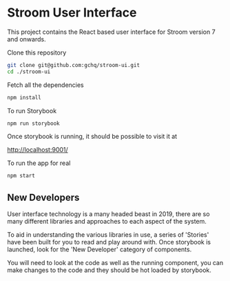 # Stroom User Interface

This project contains the React based user interface for Stroom version 7 and
onwards.

Clone this repository

``` bash
git clone git@github.com:gchq/stroom-ui.git
cd ./stroom-ui
```

Fetch all the dependencies

``` bash
npm install
```

To run Storybook

``` bash
npm run storybook
```

Once storybook is running, it should be possible to visit it at

[http://localhost:9001/](http://localhost:9001/)

To run the app for real

```bash
npm start
```

## New Developers

User interface technology is a many headed beast in 2019, there are so many
different libraries and approaches to each aspect of the system.

To aid in understanding the various libraries in use, a series of 'Stories'
have been built for you to read and play around with. Once storybook is
launched, look for the 'New Developer' category of components.

You will need to look at the code as well as the running component, you can
make changes to the code and they should be hot loaded by storybook.
